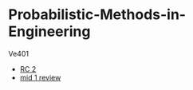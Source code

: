 # Probabilistic-Methods-in-Engineering
Ve401

- [RC 2](http://htmlpreview.github.io/?https://github.com/YunyyYY/Probabilistic-Methods-in-Engineering/blob/master/RC%202.html)
- [mid 1 review](http://htmlpreview.github.io/?https://github.com/YunyyYY/Probabilistic-Methods-in-Engineering/blob/master/mid1-statistics.html)
